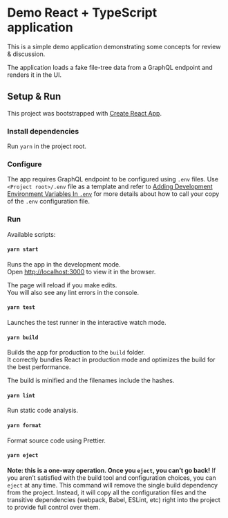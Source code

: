 # Demo React + TypeScript application

This is a simple demo application demonstrating some concepts for review & discussion.

The application loads a fake file-tree data from a GraphQL endpoint and renders it in the UI.

## Setup & Run

This project was bootstrapped with [Create React App](https://github.com/facebook/create-react-app).

### Install dependencies

Run `yarn` in the project root.

### Configure

The app requires GraphQL endpoint to be configured using `.env` files. Use `<Project root>/.env` file as a template and refer to [Adding Development Environment Variables In `.env`](https://create-react-app.dev/docs/adding-custom-environment-variables/#adding-development-environment-variables-in-env) for more details about how to call your copy of the `.env` configuration file.

### Run

Available scripts:

#### `yarn start`

Runs the app in the development mode.<br />
Open [http://localhost:3000](http://localhost:3000) to view it in the browser.

The page will reload if you make edits.<br />
You will also see any lint errors in the console.

#### `yarn test`

Launches the test runner in the interactive watch mode.<br />

#### `yarn build`

Builds the app for production to the `build` folder.<br />
It correctly bundles React in production mode and optimizes the build for the best performance.

The build is minified and the filenames include the hashes.<br />

#### `yarn lint`

Run static code analysis.

#### `yarn format`

Format source code using Prettier.

#### `yarn eject`

**Note: this is a one-way operation. Once you `eject`, you can’t go back!**
If you aren’t satisfied with the build tool and configuration choices, you can `eject` at any time. This command will remove the single build dependency from the project.
Instead, it will copy all the configuration files and the transitive dependencies (webpack, Babel, ESLint, etc) right into the project to provide full control over them.
